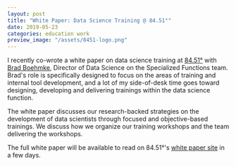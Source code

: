 ```yaml
---
layout: post
title: "White Paper: Data Science Training @ 84.51°"
date: 2019-05-23
categories: education work
preview_image: "/assets/8451-logo.png"
---
```


I recently co-wrote a white paper on data science training at <a href="http://www.8451.com/" target="_blank" class="class2">84.51°</a> with <a href="http://bradleyboehmke.github.io/" target="_blank" class="class2">Brad Boehmke</a>, Director of Data Science on the Specialized Functions team. Brad's role is specifically designed to focus on the areas of training and internal tool development, and a lot of my side-of-desk time goes toward designing, developing and delivering trainings within the data science function.

<!--more-->

The white paper discusses our research-backed strategies on the development of data scientists through focused and objective-based trainings. We discuss how we organize our training workshops and the team delivering the workshops.

The full white paper will be available to read on 84.51°'s <a href="http://www.8451.com/white-papers" target="_blank" class="class2">white paper site</a> in a few days. 
